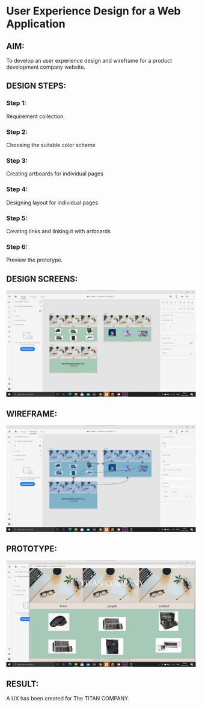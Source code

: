 # User Experience Design for a Web Application
## AIM:
To develop an user experience design and wireframe for a product development company website.

## DESIGN STEPS:
### Step 1: 
Requirement collection.
### Step 2:
Choosing the suitable color scheme
### Step 3:
Creating artboards for individual pages
### Step 4:
Designing layout for individual pages
### Step 5:
Creating links and linking it with artboards
### Step 6:
Preview the prototype.

## DESIGN SCREENS:
![output](./static/img/design.png)

## WIREFRAME:
![output](./static/img/wireframe.png)

## PROTOTYPE:
![output](./static/img/prototype.png)

## RESULT:
A UX has been created for The TITAN COMPANY.
